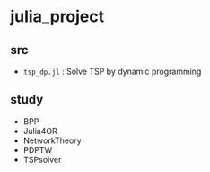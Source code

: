 # julia_project

## src
* `tsp_dp.jl` : Solve TSP by dynamic programming

## study
* BPP
* Julia4OR
* NetworkTheory
* PDPTW
* TSPsolver